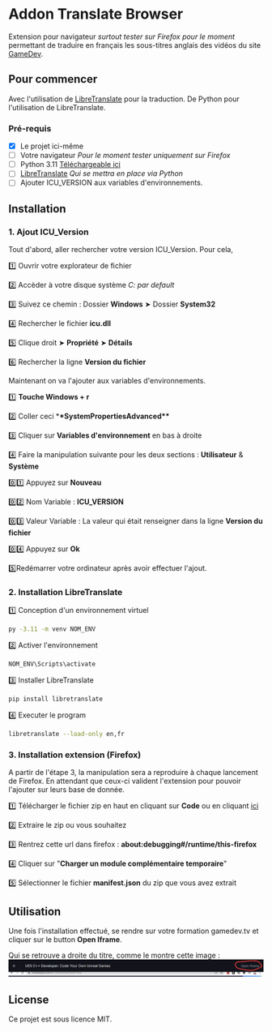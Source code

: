 # Addon Translate Browser

Extension pour navigateur _surtout tester sur Firefox pour le moment_ permettant de traduire en français les sous-titres anglais des vidéos du site [GameDev](https://www.gamedev.tv).

## Pour commencer

Avec l'utilisation de [LibreTranslate](https://github.com/LibreTranslate/LibreTranslate) pour la traduction.
De Python pour l'utilisation de LibreTranslate.

### Pré-requis

- [x] Le projet ici-même
- [ ] Votre navigateur _Pour le moment tester uniquement sur Firefox_
- [ ] Python 3.11 [Téléchargeable ici](https://www.python.org/ftp/python/3.11.4/python-3.11.4-amd64.exe)
- [ ] [LibreTranslate](https://github.com/LibreTranslate/LibreTranslate) _Qui se mettra en place via Python_
- [ ] Ajouter ICU_VERSION aux variables d'environnements.

## Installation

### 1. Ajout ICU_Version

Tout d'abord, aller rechercher votre version ICU_Version. Pour cela,

1️⃣ Ouvrir votre explorateur de fichier

2️⃣ Accèder à votre disque système _C: par default_

3️⃣ Suivez ce chemin : Dossier **Windows** ➤ Dossier **System32**

4️⃣ Rechercher le fichier **icu.dll**

5️⃣ Clique droit ➤ **Propriété** ➤ **Détails**

6️⃣ Rechercher la ligne **Version du fichier**

Maintenant on va l'ajouter aux variables d'environnements.

1️⃣ **Touche Windows + r**

2️⃣ Coller ceci \***\*SystemPropertiesAdvanced\*\***

3️⃣ Cliquer sur **Variables d'environnement** en bas à droite

4️⃣ Faire la manipulation suivante pour les deux sections : **Utilisateur** & **Système**

0️⃣1️⃣ Appuyez sur **Nouveau**

0️⃣2️⃣ Nom Variable : **ICU_VERSION**

0️⃣3️⃣ Valeur Variable : La valeur qui était renseigner dans la ligne **Version du fichier**

0️⃣4️⃣ Appuyez sur **Ok**

5️⃣Redémarrer votre ordinateur après avoir effectuer l'ajout.

### 2. Installation LibreTranslate

1️⃣ Conception d'un environnement virtuel

```bash
py -3.11 -m venv NOM_ENV
```

2️⃣ Activer l'environnement

```bash
NOM_ENV\Scripts\activate
```

3️⃣ Installer LibreTranslate

```bash
pip install libretranslate
```

4️⃣ Executer le program

```bash
libretranslate --load-only en,fr
```

### 3. Installation extension (Firefox)

A partir de l'étape 3, la manipulation sera a reproduire à chaque lancement de Firefox.
En attendant que ceux-ci valident l'extension pour pouvoir l'ajouter sur leurs base de donnée.

1️⃣ Télécharger le fichier zip en haut en cliquant sur **Code** ou en cliquant [ici](https://github.com/Jefflbs/FirefoxTranslateAddon/archive/refs/heads/main.zip)

2️⃣ Extraire le zip ou vous souhaitez

3️⃣ Rentrez cette url dans firefox : **about:debugging#/runtime/this-firefox**

4️⃣ Cliquer sur "**Charger un module complémentaire temporaire**"

5️⃣ Sélectionner le fichier **manifest.json** du zip que vous avez extrait

## Utilisation

Une fois l'installation effectué, se rendre sur votre formation gamedev.tv et cliquer sur le button **Open Iframe**.

Qui se retrouve a droite du titre, comme le montre cette image :
![1737714023826](images/README/1737714023826.png)

## License

Ce projet est sous licence MIT.
